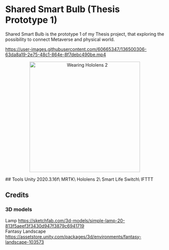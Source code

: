# Shared Smart Bulb (Thesis Prototype 1)
Shared Smart Bulb is the prototype 1 of my Thesis project, that exploring the possibility to connect Metaverse and physical world.

https://user-images.githubusercontent.com/60665347/136500306-63da8a19-2e75-48c1-864e-8f7debc490be.mp4

<p align="center">
  <img src="https://github.com/jieguann/Shared-SmartBulb/blob/main/Media/Image/6b2eebd55dbfbabc1f1822b8eb2c5a7.jpg" width="350" title="Wearing Hololens 2">
</p>
## Tools
Unity 2020.3.16f\
MRTK\
Hololens 2\
Smart Life Switch\
IFTTT

## Credits
### 3D models
Lamp https://sketchfab.com/3d-models/simple-lamp-20-813f5aeef3f3430d947f3879c6941719 \
Fantasy Landscape https://assetstore.unity.com/packages/3d/environments/fantasy-landscape-103573
